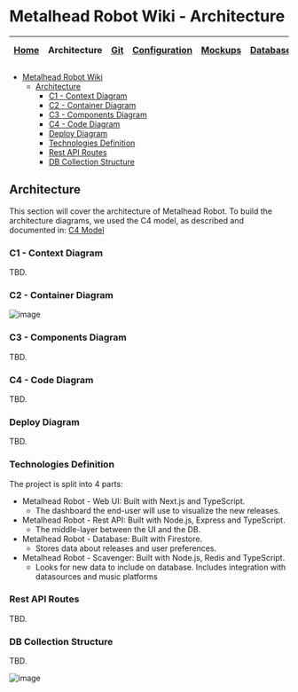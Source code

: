 # Metalhead Robot Wiki - Architecture

| [Home](../README.md) | Architecture | [Git](../git/README.md) | [Configuration](../configuration/README.md) | [Mockups](../mockups/README.md) | [Database](../database/README.md) |  [Project Management](../project-management/README.md) | [Quality](../quality/README.md) |
| :------------------: | :---------------------------------------: | :---------------------: | :-----------------------------------------: | :-----------------------------: | :-------------------------------: |  :---------------------------------------------------: | :-----------------------------: |
- [Metalhead Robot Wiki](#metalhead-robot-wiki---architecture)
  - [Architecture](#architecture)
    - [C1 - Context Diagram](#c1---context-diagram)
    - [C2 - Container Diagram](#c2---container-diagram)
    - [C3 - Components Diagram](#c3---components-diagram)
    - [C4 - Code Diagram](#c4---code-diagram)
    - [Deploy Diagram](#deploy-diagram)
    - [Technologies Definition](#technologies-definition)
    - [Rest API Routes](#rest-api-routes)
    - [DB Collection Structure](#db-collection-structure)

## Architecture

This section will cover the architecture of Metalhead Robot. To build the architecture diagrams, we used the C4 model, as described and documented in: [C4 Model](https://c4model.com/#CoreDiagrams)

### C1 - Context Diagram

TBD.

### C2 - Container Diagram

![image](https://github.com/Metalhead-Robot/metalhead-robot-wiki/assets/38140171/9fb83f4d-ef39-402b-816d-81a661497234)

### C3 - Components Diagram

TBD.

### C4 - Code Diagram

TBD.

### Deploy Diagram

TBD.

### Technologies Definition

The project is split into 4 parts:

- Metalhead Robot - Web UI: Built with Next.js and TypeScript.
  - The dashboard the end-user will use to visualize the new releases.
- Metalhead Robot - Rest API: Built with Node.js, Express and TypeScript.
  - The middle-layer between the UI and the DB. 
- Metalhead Robot - Database: Built with Firestore.
  - Stores data about releases and user preferences.
- Metalhead Robot - Scavenger: Built with Node.js, Redis and TypeScript.
  - Looks for new data to include on database. Includes integration with datasources and music platforms

### Rest API Routes

TBD.

### DB Collection Structure

TBD.

![image](https://github.com/Metalhead-Robot/metalhead-robot-wiki/assets/38140171/c2225e64-1d5b-4c9f-8a2f-7c3fcbe27074)
